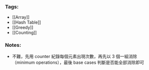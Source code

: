 ### Tags:
- [[Array]]
- [[Hash Table]]
- [[Greedy]]
- [[Counting]]
### Notes:
- 不難，先用 counter 紀錄每個元素出現次數，再先以 3 個一組消除（minimum operations），最後 base cases 判斷是否能全部消除即可

